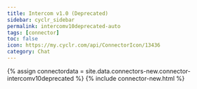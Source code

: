 ```yaml
---
title: Intercom v1.0 (Deprecated)
sidebar: cyclr_sidebar
permalink: intercomv10deprecated-auto
tags: [connector]
toc: false
icon: https://my.cyclr.com/api/ConnectorIcon/13436
category: Chat
---
```

{% assign connectordata = site.data.connectors-new.connector-intercomv10deprecated %}
{% include connector-new.html %}	